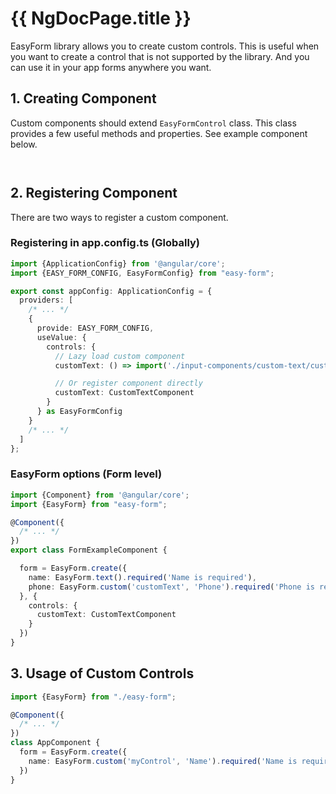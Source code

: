 # {{ NgDocPage.title }}

EasyForm library allows you to create custom controls.
This is useful when you want to create a control that is not supported by the library.
And you can use it in your app forms anywhere you want.

## 1. Creating Component

Custom components should extend `EasyFormControl` class.
This class provides a few useful methods and properties.
See example component below.

```typescript group="custom-text" name="custom-text.component.ts" file="../../../src/app/input-components/custom-text/custom-text.component.ts"

```

```html group="custom-text" name="custom-text.component.html" file="../../../src/app/input-components/custom-text/custom-text.component.html"

```

## 2. Registering Component

There are two ways to register a custom component.

### Registering in app.config.ts (Globally)

```typescript
import {ApplicationConfig} from '@angular/core';
import {EASY_FORM_CONFIG, EasyFormConfig} from "easy-form";

export const appConfig: ApplicationConfig = {
  providers: [
    /* ... */
    {
      provide: EASY_FORM_CONFIG,
      useValue: {
        controls: {
          // Lazy load custom component
          customText: () => import('./input-components/custom-text/custom-text.component').then(m => m.CustomTextComponent),

          // Or register component directly
          customText: CustomTextComponent
        }
      } as EasyFormConfig
    }
    /* ... */
  ]
};

```

### EasyForm options (Form level)

```typescript
import {Component} from '@angular/core';
import {EasyForm} from "easy-form";

@Component({
  /* ... */
})
export class FormExampleComponent {

  form = EasyForm.create({
    name: EasyForm.text().required('Name is required'),
    phone: EasyForm.custom('customText', 'Phone').required('Phone is required'),
  }, {
    controls: {
      customText: CustomTextComponent
    }
  })
}

```

## 3. Usage of Custom Controls

```typescript
import {EasyForm} from "./easy-form";

@Component({
  /* ... */
})
class AppComponent {
  form = EasyForm.create({
    name: EasyForm.custom('myControl', 'Name').required('Name is required'),
  })
}
```
